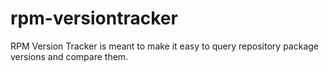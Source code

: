 # rpm-versiontracker
RPM Version Tracker is meant to make it easy to query repository package versions and compare them.
